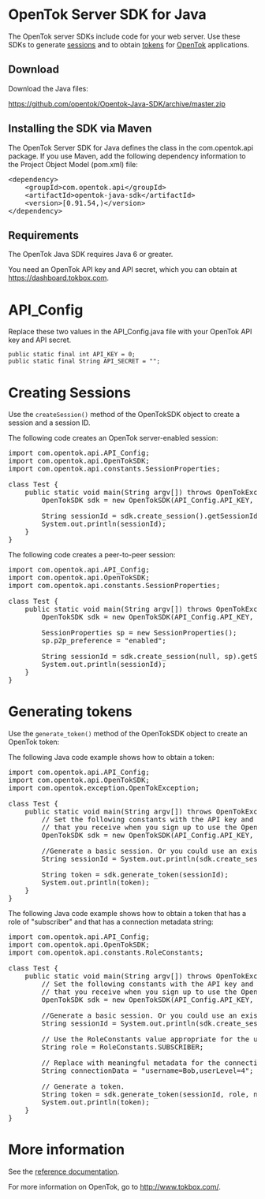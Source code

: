 # OpenTok Server SDK for Java

The OpenTok server SDKs include code for your web server. Use these SDKs to generate
[sessions](http://tokbox.com/opentok/tutorials/create-session/) and to obtain
[tokens](http://tokbox.com/opentok/tutorials/create-token/) for 
[OpenTok](http://www.tokbox.com/) applications.

## Download

Download the Java files:

<https://github.com/opentok/Opentok-Java-SDK/archive/master.zip>

## Installing the SDK via Maven

The OpenTok Server SDK for Java defines the class in the com.opentok.api package. If you use Maven, add
the following dependency information to the Project Object Model (pom.xml) file:

<pre>
&lt;dependency&gt;
    &lt;groupId&gt;com.opentok.api&lt;/groupId&gt;
    &lt;artifactId&gt;opentok-java-sdk&lt;/artifactId&gt;
    &lt;version&gt;[0.91.54,)&lt;/version&gt;
&lt;/dependency&gt;
</pre>


## Requirements

The OpenTok Java SDK requires Java 6 or greater.

You need an OpenTok API key and API secret, which you can obtain at <https://dashboard.tokbox.com>.

# API_Config

Replace these two values in the API_Config.java file with your OpenTok API key and API secret.

    public static final int API_KEY = 0;
    public static final String API_SECRET = "";

# Creating Sessions
Use the `createSession()` method of the OpenTokSDK object to create a session and a session ID.

The following code creates an OpenTok server-enabled session:

<pre>
import com.opentok.api.API_Config;
import com.opentok.api.OpenTokSDK;
import com.opentok.api.constants.SessionProperties;

class Test {
    public static void main(String argv[]) throws OpenTokException {
        OpenTokSDK sdk = new OpenTokSDK(API_Config.API_KEY, API_Config.API_SECRET);

        String sessionId = sdk.create_session().getSessionId();
        System.out.println(sessionId);
    }
}
</pre>

The following code creates a peer-to-peer session:

<pre>
import com.opentok.api.API_Config;
import com.opentok.api.OpenTokSDK;
import com.opentok.api.constants.SessionProperties;

class Test {
    public static void main(String argv[]) throws OpenTokException {
        OpenTokSDK sdk = new OpenTokSDK(API_Config.API_KEY, API_Config.API_SECRET);

        SessionProperties sp = new SessionProperties();
        sp.p2p_preference = "enabled";

        String sessionId = sdk.create_session(null, sp).getSessionId();
        System.out.println(sessionId);
    }
}
</pre>

# Generating tokens
Use the  `generate_token()` method of the OpenTokSDK object to create an OpenTok token:

The following Java code example shows how to obtain a token:

<pre>
import com.opentok.api.API_Config;
import com.opentok.api.OpenTokSDK;
import com.opentok.exception.OpenTokException;

class Test {
    public static void main(String argv[]) throws OpenTokException {
        // Set the following constants with the API key and API secret
        // that you receive when you sign up to use the OpenTok API:
        OpenTokSDK sdk = new OpenTokSDK(API_Config.API_KEY, API_Config.API_SECRET);

        //Generate a basic session. Or you could use an existing session ID.
        String sessionId = System.out.println(sdk.create_session().getSessionId());

        String token = sdk.generate_token(sessionId);
        System.out.println(token);
    }
}
</pre>

The following Java code example shows how to obtain a token that has a role of "subscriber" and that has
a connection metadata string:

<pre>import com.opentok.api.API_Config;
import com.opentok.api.OpenTokSDK;
import com.opentok.api.constants.RoleConstants;

class Test {
    public static void main(String argv[]) throws OpenTokException {
        // Set the following constants with the API key and API secret
        // that you receive when you sign up to use the OpenTok API:
        OpenTokSDK sdk = new OpenTokSDK(API_Config.API_KEY, API_Config.API_SECRET);

        //Generate a basic session. Or you could use an existing session ID.
        String sessionId = System.out.println(sdk.create_session().getSessionId());

        // Use the RoleConstants value appropriate for the user.
        String role = RoleConstants.SUBSCRIBER;

        // Replace with meaningful metadata for the connection.
        String connectionData = "username=Bob,userLevel=4";

        // Generate a token.
        String token = sdk.generate_token(sessionId, role, null, connectionData);
        System.out.println(token);
    }
}</pre>

# More information

See the [reference documentation](docs/reference.md).

For more information on OpenTok, go to <http://www.tokbox.com/>.
